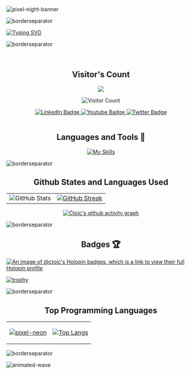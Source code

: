 
![pixel-night-banner](https://github.com/Ctoic/Ctoic/assets/90936436/fab74104-e85f-44fe-aa92-9eb7aba51e30)



















![borderseparator](https://github.com/Ctoic/Ctoic/assets/90936436/b0885c98-6e49-4365-93f1-fd2fcaed194c)






[![Typing SVG](https://readme-typing-svg.demolab.com?font=Fira+Code&size=30&pause=1000&center=true&width=435&lines=Hello+Geeks+!;I'm+Najam+Ali+Abbas+;Let's+Follow+EachOther;Sophomore;ComputerSCience;Student;Happy+Coding;I'm+a+Pythonista+)](https://git.io/typing-svg)

![borderseparator](https://github.com/Ctoic/Ctoic/assets/90936436/ff2a1e28-a7ad-448e-a20e-cc3a62715e72)

<br>



<div align="center">
  
<h2>Visitor's Count</h2>

![](https://komarev.com/ghpvc/?username=ctoic&color=ff69b4)


![Visitor Count](https://profile-counter.glitch.me/{Ctoic}/count.svg) 

  
</div>
<div id="header" align="center">
<div id="badges">
  <a href="https://www.linkedin.com/in/najam-ali-abbas-614211216/">
    <img src="https://img.shields.io/badge/LinkedIn-blue?style=for-the-badge&logo=linkedin&logoColor=white" alt="LinkedIn Badge"/>
  </a>
  <a href="https://www.youtube.com/channel/UC4ZY1JKm3nuqX3XcCf9l0xQ/featured">
    <img src="https://img.shields.io/badge/YouTube-red?style=for-the-badge&logo=youtube&logoColor=white" alt="Youtube Badge"/>
  </a>
  <a href="https://twitter.com/Ct0ic">
    <img src="https://img.shields.io/badge/Twitter-blue?style=for-the-badge&logo=twitter&logoColor=white" alt="Twitter Badge"/>
  </a>
</div>
  </div>
<br>

 <div align="center"> 
  <h2>Languages and Tools 🧰</h2>
   
 [![My Skills](https://skillicons.dev/icons?i=py,c,cpp,java,cs,html,css,javascript,bash,bootstrap,django,flask,docker,eclipse,figma,github,ai,linux,md,netlify,vim,visualstudio,&theme=dark&perline=12)](https://skillicons.dev)

</div>


![borderseparator](https://github.com/Ctoic/Ctoic/assets/90936436/b0885c98-6e49-4365-93f1-fd2fcaed194c)

  <div align="center">

  <div>
<h2 alig="center"> Github States and Languages Used  </h2>

</div>



<table>
  <tr>
    <td align="center">
      <img src="https://github-readme-stats.vercel.app/api?username=ctoic&show_icons=true&theme=radical" alt="GitHub Stats" />
    </td>
    <td align="center">
      <a href="https://git.io/streak-stats">
        <img src="https://streak-stats.demolab.com/?user=ctoic&theme=radical" alt="GitHub Streak" />
      </a>
    </td>
  </tr>
</table>
 <div align="center">




    
  [![Ctoic's github activity graph](https://github-readme-activity-graph.vercel.app/graph?username=ctoic&theme=rogue)](https://github.com/ctoic/github-readme-activity-graph)





</div>




  </div>
  </div>
  
![borderseparator](https://github.com/Ctoic/Ctoic/assets/90936436/b0885c98-6e49-4365-93f1-fd2fcaed194c)
  <div>
<h2 align="center"> Badges 🏆</h2>
  
  [![An image of @ctoic's Holopin badges, which is a link to view their full Holopin profile](https://holopin.me/ctoic)](https://holopin.io/@ctoic)
  
</div>
<div>
  
[![trophy](https://github-profile-trophy.vercel.app/?username=ctoic&theme=radical)](https://github.com/ctoic/github-profile-trophy)
</div>

  
  ![borderseparator](https://github.com/Ctoic/Ctoic/assets/90936436/ff2a1e28-a7ad-448e-a20e-cc3a62715e72)






<div align="center">
  <table>
    <tr>
      <h2>Top Programming Languages</h2>
      <td align="center">
        <a href="https://github.com/Ctoic/Ctoic/assets/90936436/8f9b03ab-7642-48d9-a75e-f2f3778dd4da">
          <img src="https://github.com/Ctoic/Ctoic/assets/90936436/8f9b03ab-7642-48d9-a75e-f2f3778dd4da" alt="pixel-neon" />
        </a>
      </td>
      <td align="center">
        
[![Top Langs](https://github-readme-stats.vercel.app/api/top-langs/?username=ctoic&layout=donut-vertical)](https://github.com/ctoic/github-readme-stats)
  </table>
</div>






 
 ![borderseparator](https://github.com/Ctoic/Ctoic/assets/90936436/ff2a1e28-a7ad-448e-a20e-cc3a62715e72)




  

![animated-wave](https://github.com/Ctoic/Ctoic/assets/90936436/f12da875-8704-4e89-80f8-31c42713adec)
